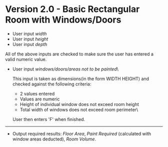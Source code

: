 # Version 2.0 - Basic Rectangular Room with Windows/Doors

- User input *width*
- User input *height*
- User input *depth*

All of the above inputs are checked to make sure the user has entered a valid numeric value.

- User input *windows/doors/areas not to be painted*\

  This input is taken as dimensions(in the form WIDTH HEIGHT) and checked against the following criteria:
  
  - 2 values entered
  - Values are numeric
  - Height of individual window does not exceed room height
  - Total width of windows does not exceed room perimeter\
  
  User then enters 'F' when finished.

---

- Output required results: *Floor Area*, *Paint Required* (calculated with window areas deducted), *Room Volume*.
